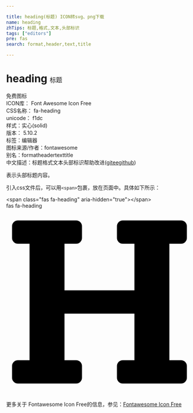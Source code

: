 ```yaml
---

title: heading(标题) ICON转svg、png下载
name: heading
zhTips: 标题,格式,文本,头部标识
tags: ["editors"]
pre: fas
search: format,header,text,title

---
```


# heading  <small style="font-size: 60%;font-weight: 100">标题</small>


<div class="detail-page">
<p>
<span><span class="badge-success badge">免费图标</span> </span>
<br/>
<span>
ICON库：
<span class="badge-secondary badge">Font Awesome Icon Free</span> 
</span>
<br/>
<span>
CSS名称：
<span class="badge-secondary badge">fa-heading</span> 
</span>
<br/>
<span>
unicode：
<span class="badge-secondary badge">f1dc</span> 
<copy-btn content='f1dc' btn-title=""></copy-btn>
<copy-btn :content='String.fromCodePoint(parseInt("f1dc", 16))' btn-title="复制U"></copy-btn>
</span><br/><span>样式：<span class="badge-light badge">实心(solid)</span></span>
<br/>
<span>
版本：
<span class="badge-secondary badge">5.10.2</span> 
</span><br/><span>标签：<span class="badge-light badge"><router-link to="/tags/editors.html">编辑器</router-link></span></span>
<br/>
<span>图标来源/作者：<span class="badge-light badge">fontawesome</span></span> 
<br/>
<span>别名：<span class="badge-light badge">format</span><span class="badge-light badge">header</span><span class="badge-light badge">text</span><span class="badge-light badge">title</span></span><br/><span class="zh-detail">中文描述：<span class="badge-primary badge">标题</span><span class="badge-primary badge">格式</span><span class="badge-primary badge">文本</span><span class="badge-primary badge">头部标识</span><span class="help-link"><span>帮助改进</span>(<a href="https://gitee.com/liuwave/icon-helper/edit/master/json/fontawesome/solid/heading.json" target="_blank" rel="noopener noreferrer">gitee</a><a href="https://github.com/liuwave/icon-helper/edit/master/json/fontawesome/solid/heading.json" target="_blank" rel="noopener noreferrer">github</a></span>)</span><br/>
</p>
</div><div class="description description alert alert-light">表示头部标题内容。</div>
<div class="alert alert-dark">
  <i class="fas fa-heading fa-xs"></i>
  <i class="fas fa-heading fa-sm"></i>
  <i class="fas fa-heading fa-lg"></i>
  <i class="fas fa-heading fa-2x"></i>
  <i class="fas fa-heading fa-3x"></i>
  <i class="fas fa-heading fa-5x"></i>
  <i class="fas fa-heading fa-7x"></i>
</div>
<div>
  <p>引入css文件后，可以用<code>&lt;span&gt;</code>包裹，放在页面中。具体如下所示：    
  </p>
  <div class="alert alert-primary" style="font-size: 14px">
    &lt;span class="fas fa-heading" aria-hidden="true"&gt;&lt;/span&gt;
    <copy-btn content='<span class="fas fa-heading" aria-hidden="true"></span>'></copy-btn>
  </div>
  <div class="alert alert-secondary">
    <i class="fas fa-heading"
    style="font-size: 24px"
    aria-hidden="true"></i> fas fa-heading
    <copy-btn content="fas fa-heading" btn-title="复制图标名称"></copy-btn>
  </div>
</div>
<div id="svg" class="svg-wrap">
<svg xmlns="http://www.w3.org/2000/svg" viewBox="0 0 512 512"><path d="M448 96v320h32a16 16 0 0 1 16 16v32a16 16 0 0 1-16 16H320a16 16 0 0 1-16-16v-32a16 16 0 0 1 16-16h32V288H160v128h32a16 16 0 0 1 16 16v32a16 16 0 0 1-16 16H32a16 16 0 0 1-16-16v-32a16 16 0 0 1 16-16h32V96H32a16 16 0 0 1-16-16V48a16 16 0 0 1 16-16h160a16 16 0 0 1 16 16v32a16 16 0 0 1-16 16h-32v128h192V96h-32a16 16 0 0 1-16-16V48a16 16 0 0 1 16-16h160a16 16 0 0 1 16 16v32a16 16 0 0 1-16 16z"/></svg>
</div>
<detail full-name='fa-heading'></detail>
    
<div><p>更多关于  Fontawesome Icon Free的信息，参见：<a target="_blank" href="https://iconhelper.cn/fontawesome.html">Fontawesome Icon Free</a>
</p></div>
